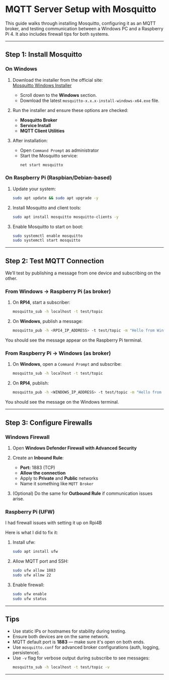 
# MQTT Server Setup with Mosquitto 

This guide walks through installing Mosquitto, configuring it as an MQTT broker, and testing communication between a Windows PC and a Raspberry Pi 4. It also includes firewall tips for both systems.

---

## Step 1: Install Mosquitto

### On Windows

1. Download the installer from the official site:  
   [Mosquitto Windows Installer](https://mosquitto.org/download/)

   - Scroll down to the **Windows** section.
   - Download the latest `mosquitto-x.x.x-install-windows-x64.exe` file.

2. Run the installer and ensure these options are checked:
   - **Mosquitto Broker**
   - **Service Install**
   - **MQTT Client Utilities**

3. After installation:
   - Open `Command Prompt` as administrator
   - Start the Mosquitto service:
     ```bash
     net start mosquitto
     ```

### On Raspberry Pi (Raspbian/Debian-based)

1. Update your system:
   ```bash
   sudo apt update && sudo apt upgrade -y
   ```

2. Install Mosquitto and client tools:
   ```bash
   sudo apt install mosquitto mosquitto-clients -y
   ```

3. Enable Mosquitto to start on boot:
   ```bash
   sudo systemctl enable mosquitto
   sudo systemctl start mosquitto
   ```

---

## Step 2: Test MQTT Connection

We’ll test by publishing a message from one device and subscribing on the other.

### From Windows → Raspberry Pi (as broker)

1. On **RPI4**, start a subscriber:
   ```bash
   mosquitto_sub -h localhost -t test/topic
   ```

2. On **Windows**, publish a message:
   ```bash
   mosquitto_pub -h <RPI4_IP_ADDRESS> -t test/topic -m "Hello from Windows!"
   ```

You should see the message appear on the Raspberry Pi terminal.

### From Raspberry Pi → Windows (as broker)

1. On **Windows**, open a `Command Prompt` and subscribe:
   ```bash
   mosquitto_sub -h localhost -t test/topic
   ```

2. On **RPI4**, publish:
   ```bash
   mosquitto_pub -h <WINDOWS_IP_ADDRESS> -t test/topic -m "Hello from RPI4!"
   ```

You should see the message on the Windows terminal.

---

## Step 3: Configure Firewalls

### Windows Firewall

1. Open **Windows Defender Firewall with Advanced Security**
2. Create an **Inbound Rule**:
   - **Port:** 1883 (TCP)
   - **Allow the connection**
   - Apply to **Private** and **Public** networks
   - Name it something like `MQTT Broker`

3. (Optional) Do the same for **Outbound Rule** if communication issues arise.

### Raspberry Pi (UFW)

I had firewall issues with setting it up on Rpi4B

Here is what I did to fix it:

1. Install ufw:
   ```bash
   sudo apt install ufw
   ```

2. Allow MQTT port and SSH:
   ```bash
   sudo ufw allow 1883
   sudo ufw allow 22
   ```

3. Enable firewall:
   ```bash
   sudo ufw enable
   sudo ufw status
   ```

---

## Tips

- Use static IPs or hostnames for stability during testing.
- Ensure both devices are on the same network.
- MQTT default port is **1883** — make sure it's open on both ends.
- Use `mosquitto.conf` for advanced broker configurations (auth, logging, persistence).
- Use `-v` flag for verbose output during subscribe to see messages:
  ```bash
  mosquitto_sub -h localhost -t test/topic -v
  ```

---
